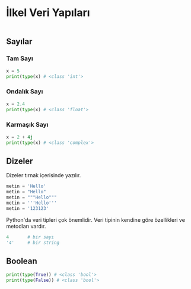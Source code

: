 # İlkel Veri Yapıları

<figure><img src="../../../../.gitbook/assets/image (5).png" alt=""><figcaption></figcaption></figure>

## Sayılar

### Tam Sayı

```python
x = 5
print(type(x) # <class 'int'>
```

### Ondalık Sayı

```python
x = 2.4
print(type(x) # <class 'float'>
```

### Karmaşık Sayı

```python
x = 2 + 4j
print(type(x) # <class 'complex'>
```

## Dizeler

Dizeler tırnak içerisinde yazılır.

```python
metin = 'Hello'
metin = "Hello"
metin = """Hello"""
metin = '''Hello'''
metin = '123123'
```

Python'da veri tipleri çok önemlidir. Veri tipinin kendine göre özellikleri ve metodları vardır.

```python
4       # bir sayı
'4'     # bir string
```

## Boolean

```python
print(type(True)) # <class 'bool'>
print(type(False)) # <class 'bool'> 
```
